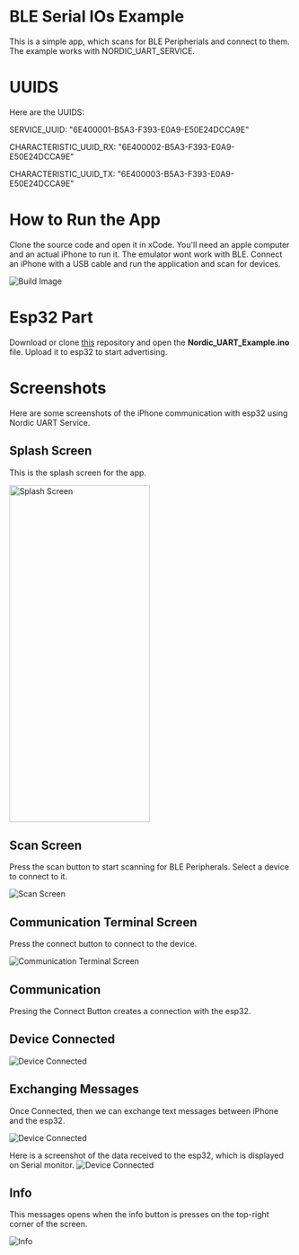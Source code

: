 # BLE Serial IOs Example
This is a simple app, which scans for BLE Peripherials and connect to them. The example works with NORDIC_UART_SERVICE.

# UUIDS
Here are the UUIDS:

  SERVICE_UUID:           "6E400001-B5A3-F393-E0A9-E50E24DCCA9E"

  CHARACTERISTIC_UUID_RX: "6E400002-B5A3-F393-E0A9-E50E24DCCA9E"

  CHARACTERISTIC_UUID_TX: "6E400003-B5A3-F393-E0A9-E50E24DCCA9E"
  
# How to Run the App
Clone the source code and open it in xCode. You'll need an apple computer and an actual iPhone to run it. The emulator wont work with BLE. Connect an iPhone with a USB cable and run the application and scan for devices.

![Build Image](https://github.com/hammad1201/Images/blob/main/Screenshot%202021-10-21%20at%204.22.24%20PM.png)

# Esp32 Part
Download or clone [this](https://github.com/hammad1201/NordicUARTExampleEsp32) repository and open the **Nordic_UART_Example.ino** file. Upload it to esp32 to start advertising.

# Screenshots
Here are some screenshots of the iPhone communication with esp32 using Nordic UART Service.

## Splash Screen
This is the splash screen for the app.

<img src="https://github.com/hammad1201/Images/blob/main/IMG_5085.PNG" alt="Splash Screen" width="250px" height="600px">


## Scan Screen
Press the scan button to start scanning for BLE Peripherals. Select a device to connect to it.

![Scan Screen](https://github.com/hammad1201/Images/blob/main/IMG_5086.PNG)

## Communication Terminal Screen
Press the connect button to connect to the device.

![Communication Terminal Screen](https://github.com/hammad1201/Images/blob/main/IMG_5087.PNG)

## Communication

Presing the Connect Button creates a connection with the esp32.

## Device Connected

![Device Connected](https://github.com/hammad1201/Images/blob/main/IMG_5089.PNG)

## Exchanging Messages
Once Connected, then we can exchange text messages between iPhone and the esp32.

![Device Connected](https://github.com/hammad1201/Images/blob/main/IMG_5090.PNG)

Here is a screenshot of the data received to the esp32, which is displayed on Serial monitor.
![Device Connected](https://github.com/hammad1201/Images/blob/main/Screenshot%202021-10-21%20at%204.16.40%20PM.png)

## Info
This messages opens when the info button is presses on the top-right corner of the screen.

![Info](https://github.com/hammad1201/Images/blob/main/IMG_5088.PNG)
